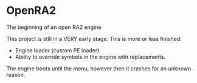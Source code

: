 # OpenRA2
The beginning of an open RA2 engine

This project is still in a VERY early stage. This is more or less finished:

- Engine loader (custom PE loader)
- Ability to override symbols in the engine with replacements.

The engine boots until the menu, however then it crashes for an unknown reason.
